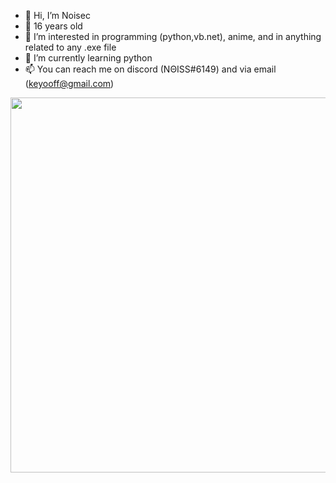 - 👋 Hi, I’m Noisec
- 🤔 16 years old 
- 👀 I’m interested in programming (python,vb.net), anime, and in anything related to any .exe file 
- 🌱 I’m currently learning python
- 📫 You can reach me on discord (NΘISS#6149) and via email (keyooff@gmail.com)


<p align="center">
  <img style="width:600;length:327" src="https://cdn.discordapp.com/attachments/1051113640733966407/1083106539780444170/Untitled3.png" />
</p>

































































